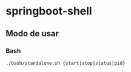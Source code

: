 # springboot-shell

## Modo de usar

### Bash
```bash
./bash/standalone.sh {start|stop|status|pid}
```


